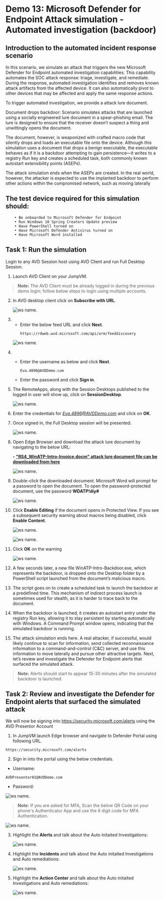 # **Demo 13: Microsoft Defender for Endpoint Attack simulation - Automated investigation (backdoor)**

## Introduction to the automated incident response scenario

In this scenario, we simulate an attack that triggers the new Microsoft Defender for Endpoint automated investigation capabilities. This capability automates the SOC attack response: triage, investigate, and remediate. During the response, automated investigation identifies and removes known attack artifacts from the affected device. It can also automatically pivot to other devices that may be affected and apply the same response actions.

To trigger automated investigation, we provide a attack lure document.

Document drops backdoor: Scenario simulates attacks that are launched using a socially engineered lure document in a spear-phishing email. The lure is designed to ensure that the receiver doesn’t suspect a thing and unwittingly opens the document.

The document, however, is weaponized with crafted macro code that silently drops and loads an executable file onto the device. Although this simulation uses a document that drops a benign executable, the executable behaves as if it is a backdoor attempting to gain persistence—it writes to a registry Run key and creates a scheduled task, both commonly known autostart extensibility points (ASEPs).

The attack simulation ends when the ASEPs are created. In the real world, however, the attacker is expected to use the implanted backdoor to perform other actions within the compromised network, such as moving laterally

## The test device required for this simulation should:

        • Be onboarded to Microsoft Defender for Endpoint
        • Run Windows 10 Spring Creators Update preview
        • Have PowerShell turned on
        • Have Microsoft Defender Antivirus turned on
        • Have Microsoft Word installed

## **Task 1: Run the simulation**

Login to any AVD Session host using AVD Client and run Full Desktop Session.

1. Launch AVD Client on your JumpVM.

>**Note:** The AVD Client must be already logged in during the previous demo login; follow below steps to login using multiple accounts.

2. In AVD desktop client click on **Subscribe with URL**.

   ![ws name.](media/img21.png)

3. - Enter the below feed URL and click **Next**.
       ```
       https://rdweb.wvd.microsoft.com/api/arm/feeddiscovery
       ```   

   ![ws name.](media/img23.png)

4. - Enter the username as below and click **Next**.
       ```
       Eva.4896@AVDDemo.com
       ```   
   
   - Enter the password <inject key="demo Admin Password" /> and click **Sign in**.

5. The RemoteApps, along with the Session Desktops published to the logged in user will show up, click on **SessionDesktop**.

   ![ws name.](media/img24.png)
   

6. Enter the credentials for *Eva.4896@AVDDemo.com* and click on **OK**.

7. Once signed in, the Full Desktop session will be presented.

   ![ws name.](media/img25.png)

8. Open Edge Browser and download the attack lure document by navigating to the below URL:

    **- ["RS4_WinATP-Intro-Invoice.docm" attack lure document file can be downloaded from here](https://raw.githubusercontent.com/Eddevinc/AVD-STU-DEMO/7f84c432293d97ee560e93d1dc4648cf6f79048c/media/RS4_WinATP-Intro-Invoice.docm)**

    ![ws name.](media/simulate01.png)

9. Double-click the downloaded document. Microsoft Word will prompt for a password to open the document.
    To open the password-protected document, use the password **WDATP!diy#**

    ![ws name.](media/simulate02.png)

10. Click **Enable Editing** if the document opens in Protected View. If you see a subsequent security
warning about macros being disabled, click **Enable Content**.

    ![ws name.](media/simulate03.png)

    ![ws name.](media/simulate04.png)

11. Click **OK** on the warning

    ![ws name.](media/simulate05.png)

12. A few seconds later, a new file WinATP-Intro-Backdoor.exe, which represents the backdoor, is dropped onto the Desktop folder by a PowerShell script launched from the document’s malicious macro.

13. The script goes on to create a scheduled task to launch the backdoor at a predefined time. This mechanism of indirect process launch is sometimes used for stealth, as it is harder to trace back to the document.

14. When the backdoor is launched, it creates an autostart entry under the registry Run key, allowing it to stay persistent by starting automatically with Windows. A Command Prompt window opens, indicating that the simulated backdoor is running.

15. The attack simulation ends here. A real attacker, if successful, would likely continue to scan for information, send collected reconnaissance information to a command-and-control (C&C) server, and use this information to move laterally and pursue other attractive targets.
Next, let’s review and investigate the Defender for Endpoint alerts that surfaced the simulated attack.

>   **Note:** Alerts should start to appear 15-30 minutes after the simulated backdoor is launched.

## **Task 2: Review and investigate the Defender for Endpoint alerts that surfaced the simulated attack**

We will now be signing into https://security.microsoft.com/alerts using the AVD Presentor Account

1. In JumpVM launch Edge browser and navigate to Defender Portal using following URL.     
```
https://security.microsoft.com/alerts
```				
2. Sign in into the portal using the below credentials.
- Username:
```
AVDPresentor01@AVDDemo.com
```
- Password: **<inject key="Demo Admin Password" />**

![ws name.](media/demo201.png)

>**Note:** If you are asked for MFA, Scan the below QR Code on your phone's Authenticator App and use the 6 digit code for MFA Authentication.
>
![ws name.](media/qr.png)
>

3. Highlight the **Alerts** and talk about the Auto initaited Investigations:

    ![ws name.](media/simulate06.png)

4. Highlight the **Incidents** and talk about the Auto initaited Investigations and Auto remediations:

    ![ws name.](media/simulate07.png)

5. Highlight the **Action Center** and talk about the Auto initaited Investigations and Auto remediations:

    ![ws name.](media/simulate08.png)